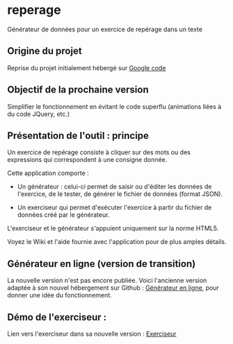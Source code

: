 # reperage
Générateur de données pour un exercice de repérage dans un texte

## Origine du projet
Reprise du projet initialement hébergé sur [Google code](https://code.google.com/archive/p/reperage/)

## Objectif de la prochaine version
Simplifier le fonctionnement en évitant le code superflu (animations liées à du code JQuery, etc.)

## Présentation de l'outil : principe

Un exercice de repérage consiste à cliquer sur des mots ou des expressions qui correspondent à une consigne donnée.

Cette application comporte :

+ Un générateur : celui-ci permet de saisir ou d'éditer les données de l'exercice, de le tester, de générer le fichier de données (format JSON).
    
+ Un exerciseur qui permet d'exécuter l'exercice à partir du fichier de données créé par le générateur.

L'exerciseur et le générateur s'appuient uniquement sur la norme HTML5.

Voyez le Wiki et l'aide fournie avec l'application pour de plus amples détails.

## Générateur en ligne (version de transition)

La nouvelle version n'est pas encore publiée. Voici l'ancienne version adaptée à son nouvel hébergement sur Github : [Générateur en ligne](https://pcardona34.github.io/reperage/), pour donner une idée du fonctionnement.

## Démo de l'exerciseur :

Lien vers l'exerciseur dans sa nouvelle version : [Exerciseur](https://pcardona34.github.io/exercice_reperage/index.html)
